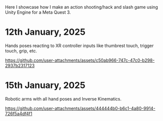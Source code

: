 Here I showcase how I make an action shooting/hack and slash game using Unity Engine for a Meta Quest 3.

# 12th January, 2025
Hands poses reacting to XR controller inputs like thumbrest touch, trigger touch, grip, etc.

https://github.com/user-attachments/assets/c50ab966-747c-47c0-b298-2937b2317123

# 15th January, 2025
Robotic arms with all hand poses and Inverse Kinematics.

https://github.com/user-attachments/assets/444444b0-b6c1-4a80-9914-726f5a4df4f1

